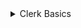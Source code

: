 <details>
  <summary>Clerk Basics </summary>

Clerk is a user management and authentication service designed to integrate seamlessly with modern web applications, including those built with Next.js. Clerk offers features such as sign-up, sign-in, and user profile management, providing a comprehensive solution for handling authentication and user accounts.

### Key Features of Clerk

1. **User Authentication**: Provides sign-up and sign-in flows, including email/password, social logins, and passwordless options.
2. **User Management**: Offers user profiles, user metadata, and session management.
3. **Security**: Ensures security through two-factor authentication (2FA), single sign-on (SSO), and compliance with security best practices.
4. **Customization**: Allows customization of authentication UIs and flows to match your application's branding.
5. **Integrations**: Easy integration with various services and frameworks, including Next.js.



### Step-by-Step Guide to Integrating Clerk with Next.js

#### 1. **Create a Next.js Project**


```bash
npx create-next-app my-clerk-app
cd my-clerk-app
```

#### 2. **Install Clerk Packages**

Install the necessary Clerk packages:

```bash
npm install @clerk/clerk-sdk-node @clerk/nextjs
```

#### 3. **Set Up Environment Variables**

You need to set up environment variables for Clerk. Create a `.env.local` file in the root of your project and add the following:

```env
NEXT_PUBLIC_CLERK_FRONTEND_API=<Your Clerk Frontend API>
CLERK_API_KEY=<Your Clerk API Key>
```

You can find these values in your Clerk dashboard.

#### 4. **Configure Clerk in `next.config.js`**

Ensure your Next.js application is aware of the environment variables. Edit `next.config.js`:

```javascript
// next.config.js
module.exports = {
  env: {
    NEXT_PUBLIC_CLERK_FRONTEND_API: process.env.NEXT_PUBLIC_CLERK_FRONTEND_API,
    CLERK_API_KEY: process.env.CLERK_API_KEY,
  },
};
```

#### 5. **Set Up Clerk Middleware**

Create a middleware file to initialize Clerk in your API routes. Create `pages/api/clerk.js`:

```javascript
// pages/api/clerk.js
import { withClerkMiddleware } from '@clerk/nextjs';

export default withClerkMiddleware((req, res) => {
  res.status(200).end();
});

export const config = {
  api: {
    externalResolver: true,
  },
};
```

#### 6. **Wrap Your Application with Clerk Provider**

In `pages/_app.js`, wrap your application with the `ClerkProvider` to ensure Clerk is available throughout your application:

```javascript
// pages/_app.js
import { ClerkProvider } from '@clerk/nextjs';
import '../styles/globals.css';

function MyApp({ Component, pageProps }) {
  return (
    <ClerkProvider frontendApi={process.env.NEXT_PUBLIC_CLERK_FRONTEND_API}>
      <Component {...pageProps} />
    </ClerkProvider>
  );
}

export default MyApp;
```

#### 7. **Add Authentication Components**

Create sign-in and sign-up pages using Clerk's components.

##### Sign In Page

Create a file `pages/signin.js`:

```javascript
// pages/signin.js
import { SignIn } from '@clerk/nextjs';

const SignInPage = () => (
  <div>
    <h1>Sign In</h1>
    <SignIn path="/sign-in" routing="path" signUpUrl="/sign-up" />
  </div>
);

export default SignInPage;
```

##### Sign Up Page

Create a file `pages/signup.js`:

```javascript
// pages/signup.js
import { SignUp } from '@clerk/nextjs';

const SignUpPage = () => (
  <div>
    <h1>Sign Up</h1>
    <SignUp path="/sign-up" routing="path" signInUrl="/sign-in" />
  </div>
);

export default SignUpPage;
```

##### User Profile Page

Create a file `pages/profile.js`:

```javascript
// pages/profile.js
import { UserProfile } from '@clerk/nextjs';

const ProfilePage = () => (
  <div>
    <h1>User Profile</h1>
    <UserProfile path="/user" routing="path" />
  </div>
);

export default ProfilePage;
```

#### 8. **Protect Routes**

To restrict access to certain pages only for authenticated users, you can use Clerk’s higher-order components.

##### Server-Side Authentication

Protect a page using server-side authentication by creating `pages/protected.js`:

```javascript
// pages/protected.js
import { withServerSideAuth } from '@clerk/nextjs/ssr';

export const getServerSideProps = withServerSideAuth(async (context) => {
  return {
    props: {},
  };
});

const ProtectedPage = () => {
  return <div>Protected Content</div>;
};

export default ProtectedPage;
```

##### Client-Side Authentication

Protect a page using client-side authentication by creating `pages/dashboard.js`:

```javascript
// pages/dashboard.js
import { withAuth } from '@clerk/nextjs';

const Dashboard = () => {
  return <div>Dashboard Content</div>;
};

export default withAuth(Dashboard);
```

#### 9. **Customize Authentication Components**

You can customize the appearance and behavior of Clerk’s authentication components to match your branding. Refer to Clerk's documentation for more details on customization options.

### Example Project Structure

Here’s an example project structure after setting up Clerk with Next.js:

```
my-clerk-app/
├── node_modules/
├── pages/
│   ├── api/
│   │   └── clerk.js
│   ├── dashboard.js
│   ├── index.js
│   ├── profile.js
│   ├── protected.js
│   ├── signin.js
│   └── signup.js
├── public/
├── styles/
│   └── globals.css
├── .env.local
├── next.config.js
├── package.json
└── README.md
```

### Summary

By following these steps, you’ve integrated Clerk into your Next.js application, providing robust user authentication and management features. Clerk simplifies handling user accounts, allowing you to focus on building your application’s core functionality. For more advanced features and customization, refer to the [Clerk documentation](https://docs.clerk.dev/).

### Clerk and Next.js Integration Benefits

1. **Ease of Use**: Clerk simplifies user authentication and management.
2. **Security**: Provides robust security features out of the box.
3. **Customization**: Flexible UI components and customizable flows.
4. **Scalability**: Designed to scale with your application’s growth.
5. **Support**: Integrates well with other services and libraries commonly used in Next.js applications.

By integrating Clerk with Next.js, you can streamline the process of adding authentication and user management to your application, ensuring a secure and seamless user experience.
</details>
